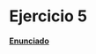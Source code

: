 # Ejercicio 5
**[Enunciado](https://docs.google.com/document/d/1cLkXHdUum_wrlnXD6qCFQreZbYviY_WhiSYkmJY9T6k/edit)**